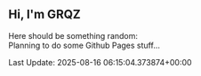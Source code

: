 ## Hi, I'm GRQZ
Here should be something random:  
Planning to do some Github Pages stuff...


Last Update: 2025-08-16 06:15:04.373874+00:00
